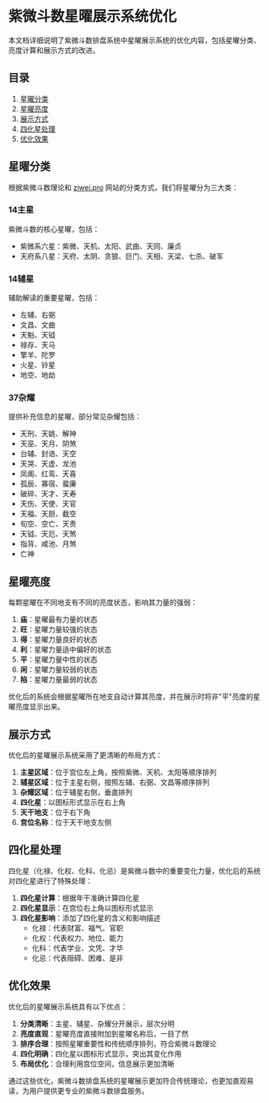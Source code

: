 # 紫微斗数星曜展示系统优化

本文档详细说明了紫微斗数排盘系统中星曜展示系统的优化内容，包括星曜分类、亮度计算和展示方式的改进。

## 目录

1. [星曜分类](#星曜分类)
2. [星曜亮度](#星曜亮度)
3. [展示方式](#展示方式)
4. [四化星处理](#四化星处理)
5. [优化效果](#优化效果)

## 星曜分类

根据紫微斗数理论和 [ziwei.pro](https://ziwei.pro/posts/star.html) 网站的分类方式，我们将星曜分为三大类：

### 14主星

紫微斗数的核心星曜，包括：
- 紫微系六星：紫微、天机、太阳、武曲、天同、廉贞
- 天府系八星：天府、太阴、贪狼、巨门、天相、天梁、七杀、破军

### 14辅星

辅助解读的重要星曜，包括：
- 左辅、右弼
- 文昌、文曲
- 天魁、天钺
- 禄存、天马
- 擎羊、陀罗
- 火星、铃星
- 地空、地劫

### 37杂耀

提供补充信息的星曜，部分常见杂耀包括：
- 天刑、天姚、解神
- 天巫、天月、阴煞
- 台辅、封诰、天空
- 天哭、天虚、龙池
- 凤阁、红鸾、天喜
- 孤辰、寡宿、蜚廉
- 破碎、天才、天寿
- 天伤、天使、天官
- 天福、天厨、截空
- 旬空、空亡、天贵
- 天钺、天厄、天煞
- 指背、咸池、月煞
- 亡神

## 星曜亮度

每颗星曜在不同地支有不同的亮度状态，影响其力量的强弱：

1. **庙**：星曜最有力量的状态
2. **旺**：星曜力量较强的状态
3. **得**：星曜力量良好的状态
4. **利**：星曜力量适中偏好的状态
5. **平**：星曜力量中性的状态
6. **闲**：星曜力量较弱的状态
7. **陷**：星曜力量最弱的状态

优化后的系统会根据星曜所在地支自动计算其亮度，并在展示时将非"平"亮度的星曜亮度显示出来。

## 展示方式

优化后的星曜展示系统采用了更清晰的布局方式：

1. **主星区域**：位于宫位左上角，按照紫微、天机、太阳等顺序排列
2. **辅星区域**：位于主星右侧，按照左辅、右弼、文昌等顺序排列
3. **杂耀区域**：位于辅星右侧，垂直排列
4. **四化星**：以图标形式显示在右上角
5. **天干地支**：位于右下角
6. **宫位名称**：位于天干地支左侧

## 四化星处理

四化星（化禄、化权、化科、化忌）是紫微斗数中的重要变化力量，优化后的系统对四化星进行了特殊处理：

1. **四化星计算**：根据年干准确计算四化星
2. **四化星显示**：在宫位右上角以图标形式显示
3. **四化星影响**：添加了四化星的含义和影响描述
   - 化禄：代表财富、福气、官职
   - 化权：代表权力、地位、能力
   - 化科：代表学业、文凭、才华
   - 化忌：代表阻碍、困难、是非

## 优化效果

优化后的星曜展示系统具有以下优点：

1. **分类清晰**：主星、辅星、杂耀分开展示，层次分明
2. **亮度直观**：星曜亮度直接附加到星曜名称后，一目了然
3. **排序合理**：按照星曜重要性和传统顺序排列，符合紫微斗数理论
4. **四化明确**：四化星以图标形式显示，突出其变化作用
5. **布局优化**：合理利用宫位空间，信息展示更加清晰

通过这些优化，紫微斗数排盘系统的星曜展示更加符合传统理论，也更加直观易读，为用户提供更专业的紫微斗数排盘服务。 